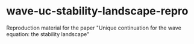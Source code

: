 # wave-uc-stability-landscape-repro
Reproduction material for the paper "Unique continuation for the wave equation: the stability landscape"
